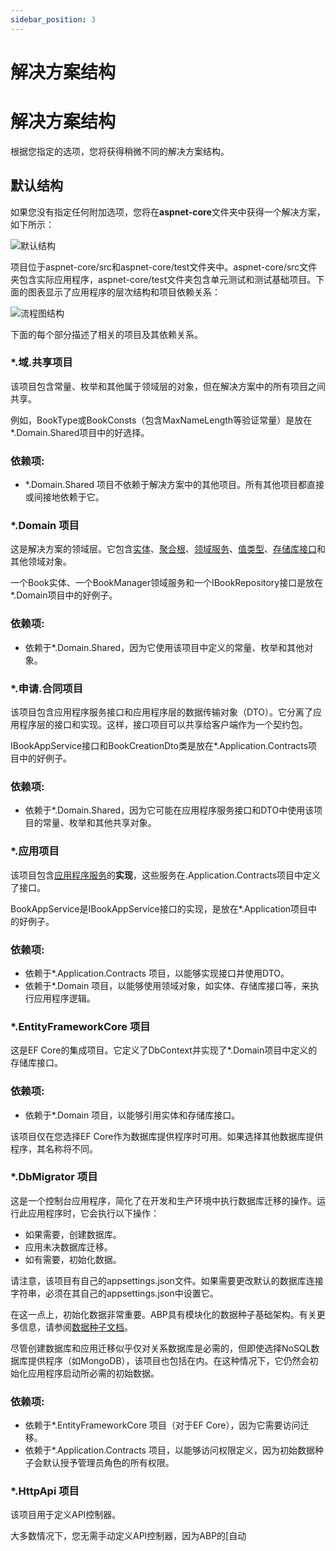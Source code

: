 ```yaml
---
sidebar_position: 3
---
```


#  解决方案结构
# 解决方案结构

根据您指定的选项，您将获得稍微不同的解决方案结构。

默认结构
-----------------

如果您没有指定任何附加选项，您将在**aspnet-core**文件夹中获得一个解决方案，如下所示：

![默认结构](https://raw.githubusercontent.com/Wai-Technologies/raaghu-docs/development/raaghu/docs/en/images/defaultStructure.png)

项目位于aspnet-core/src和aspnet-core/test文件夹中。aspnet-core/src文件夹包含实际应用程序，aspnet-core/test文件夹包含单元测试和测试基础项目。下面的图表显示了应用程序的层次结构和项目依赖关系：

![流程图结构](https://raw.githubusercontent.com/Wai-Technologies/raaghu-docs/development/raaghu/docs/en/images/flow-chart.png)


下面的每个部分描述了相关的项目及其依赖关系。

### \*.域.共享项目

该项目包含常量、枚举和其他属于领域层的对象，但在解决方案中的所有项目之间共享。

例如，BookType或BookConsts（包含MaxNameLength等验证常量）是放在\*.Domain.Shared项目中的好选择。

### 依赖项:

* \*.Domain.Shared 项目不依赖于解决方案中的其他项目。所有其他项目都直接或间接地依赖于它。

### \*.Domain 项目

这是解决方案的领域层。它包含[实体](https://docs.abp.io/en/abp/latest/Entities)、[聚合根](https://docs.abp.io/en/abp/latest/Entities)、[领域服务](https://docs.abp.io/en/abp/latest/Domain-Services)、[值类型](https://docs.abp.io/en/abp/latest/Value-Types)、[存储库接口](https://docs.abp.io/en/abp/latest/Repositories)和其他领域对象。

一个Book实体、一个BookManager领域服务和一个IBookRepository接口是放在\*.Domain项目中的好例子。

### 依赖项:

* 依赖于\*.Domain.Shared，因为它使用该项目中定义的常量、枚举和其他对象。

### \*.申请.合同项目

该项目包含应用程序服务接口和应用程序层的数据传输对象（DTO）。它分离了应用程序层的接口和实现。这样，接口项目可以共享给客户端作为一个契约包。

IBookAppService接口和BookCreationDto类是放在\*.Application.Contracts项目中的好例子。

### 依赖项:

* 依赖于\*.Domain.Shared，因为它可能在应用程序服务接口和DTO中使用该项目的常量、枚举和其他共享对象。

### \*.应用项目

该项目包含[应用程序服务](https://docs.abp.io/en/abp/latest/Application-Services)的**实现**，这些服务在.Application.Contracts项目中定义了接口。

BookAppService是IBookAppService接口的实现，是放在\*.Application项目中的好例子。

### 依赖项:

* 依赖于\*.Application.Contracts 项目，以能够实现接口并使用DTO。
* 依赖于\*.Domain 项目，以能够使用领域对象，如实体、存储库接口等，来执行应用程序逻辑。

### \*.EntityFrameworkCore 项目

这是EF Core的集成项目。它定义了DbContext并实现了\*.Domain项目中定义的存储库接口。

### 依赖项:

* 依赖于\*.Domain 项目，以能够引用实体和存储库接口。

该项目仅在您选择EF Core作为数据库提供程序时可用。如果选择其他数据库提供程序，其名称将不同。

### \*.DbMigrator 项目

这是一个控制台应用程序，简化了在开发和生产环境中执行数据库迁移的操作。运行此应用程序时，它会执行以下操作：

* 如果需要，创建数据库。
* 应用未决数据库迁移。
* 如有需要，初始化数据。

请注意，该项目有自己的appsettings.json文件。如果需要更改默认的数据库连接字符串，必须在其自己的appsettings.json中设置它。

在这一点上，初始化数据非常重要。ABP具有模块化的数据种子基础架构。有关更多信息，请参阅[数据种子文档](https://docs.abp.io/en/abp/latest/Data-Seeding)。

尽管创建数据库和应用迁移似乎仅对关系数据库是必需的，但即使选择NoSQL数据库提供程序（如MongoDB），该项目也包括在内。在这种情况下，它仍然会初始化应用程序启动所必需的初始数据。

### 依赖项:

* 依赖于\*.EntityFrameworkCore 项目（对于EF Core），因为它需要访问迁移。
* 依赖于\*.Application.Contracts 项目，以能够访问权限定义，因为初始数据种子会默认授予管理员角色的所有权限。

### \*.HttpApi 项目

该项目用于定义API控制器。

大多数情况下，您无需手动定义API控制器，因为ABP的[自动
